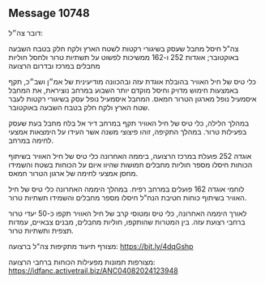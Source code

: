 ## Message 10748

דובר צה״ל: 

צה"ל חיסל מחבל שעסק בשיגורי רקטות לשטח הארץ ולקח חלק בטבח השבעה באוקטובר; אוגדות 252 ו-162 ממשיכות לפשוט על תשתיות טרור ולחסל חוליות מחבלים במרכז ובדרום הרצועה

כלי טיס של חיל האוויר בהובלת אוגדת עזה ובהכוונה מודיעינית של אמ״ן ושב״כ, תקף באמצעות חימוש מדויק וחיסל מוקדם יותר השבוע במרחב נוציראת, את המחבל איסמעיל נופל מארגון הטרור חמאס. 
המחבל איסמעיל נופל עסק בשיגורי רקטות לעבר שטח הארץ ולקח חלק בטבח השבעה באוקטובר.

במהלך הלילה, כלי טיס של חיל האוויר תקף במרחב דיר אל בלח מחבל בעת שעסק בפעילות טרור. במהלך התקיפה, זוהו פיצוצי משנה אשר העידו על הימצאות אמצעי לחימה במרחב.

אוגדה 252 פועלת במרכז הרצועה,
ביממה האחרונה כלי טיס של חיל האוויר בשיתוף הכוחות חיסלו מספר חוליות מחבלים חמושות שהיוו איום על הכוחות בשטח והשמידו מחסן אמצעי לחימה של ארגון הטרור חמאס.

לוחמי אוגדה 162 פועלים במרחב רפיח. במהלך היממה האחרונה כלי טיס של חיל האוויר בשיתוף כוחות חטיבת הנח"ל חיסלו מספר מחבלים והשמידו תשתיות טרור.

לאורך היממה האחרונה, כלי טיס ומטוסי קרב של חיל האוויר תקפו כ-50 יעדי טרור ברחבי רצועת עזה. בין המטרות שהותקפו, חוליות מחבלים, מבנים צבאיים, עמדות תצפית ותשתיות טרור.

מצורף תיעוד מתקיפות צה"ל ברצועה: https://bit.ly/4dqGshp

מצורפות תמונות מפעילות הכוחות ברחבי הרצועה: https://idfanc.activetrail.biz/ANC04082024123948

